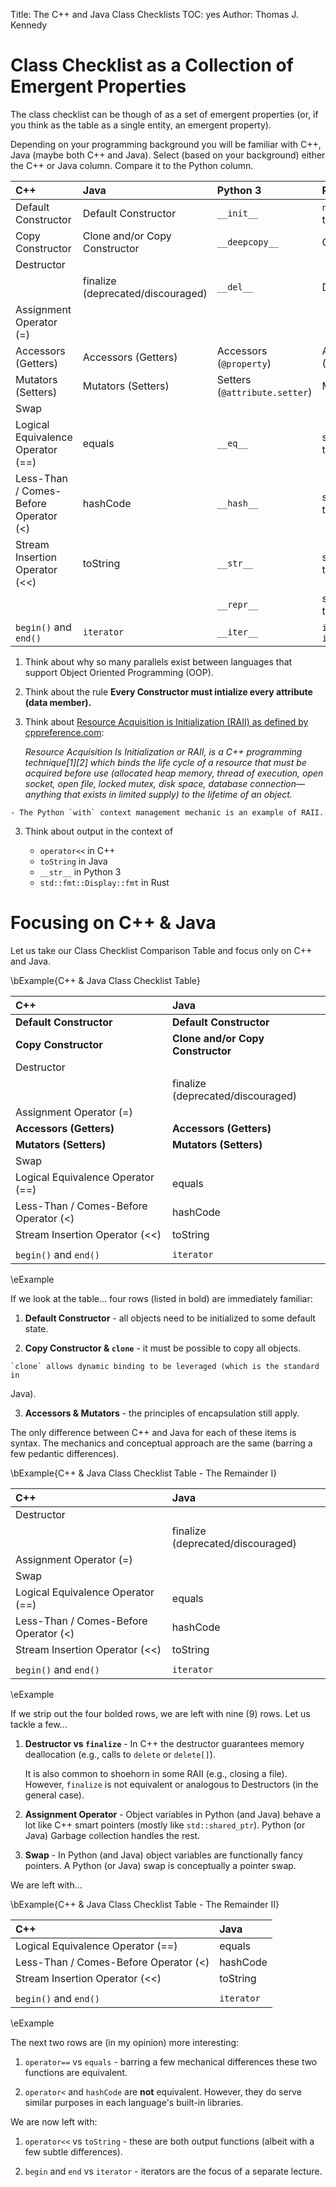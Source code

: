 Title: The C++ and Java Class Checklists
TOC: yes
Author: Thomas J. Kennedy



# Class Checklist as a Collection of Emergent Properties

The class checklist can be though of as a set of emergent
properties (or, if you think as the table as a single entity, an emergent
property).

Depending on your programming background you will be familiar with C++, Java
(maybe both C++ and Java). Select (based on your background) either the C++ or
Java column. Compare it to the Python column.

| C++                                   | Java                              | Python 3                     | Rust                       |
| :------------------------             | :------------------------------   | :---------------             | :----                      |
| Default Constructor                   | Default Constructor               | `__init__`                   | `new()` or Default trait   |
| Copy Constructor                      | Clone and/or Copy Constructor     | `__deepcopy__`               | Clone trait                |
| Destructor                            |                                   |                              |                            |
|                                       | finalize (deprecated/discouraged) | `__del__`                    | Drop trait                 |
| Assignment Operator (=)               |                                   |                              |                            |
| Accessors (Getters)                   | Accessors (Getters)               | Accessors (`@property`)      | Accessors (Getters)        |
| Mutators (Setters)                    | Mutators (Setters)                | Setters (`@attribute.setter`) | Mutators (setters)         |
| Swap                                  |                                   |                              |                            |
| Logical Equivalence Operator (==)     | equals                            | `__eq__`                     | std::cmp::PartialEq trait  |
| Less-Than / Comes-Before Operator (<) | hashCode                          | `__hash__`                   | std::cmp::PartialOrd trait |
| Stream Insertion Operator (<<)        | toString                          | `__str__`                    | std::fmt::Display trait    |
|                                       |                                   | `__repr__`                   | std::fmt::Debug trait      |
| `begin()` and `end()`                 | `iterator`                        | `__iter__`                   | `iter()` and `iter_mut()`  |

  1. Think about why so many parallels exist between languages that support
     Object Oriented Programming (OOP).

  2. Think about the rule **Every Constructor must intialize every attribute
     (data member).**

  3. Think about [Resource Acquisition is Initialization (RAII) as defined by
     cppreference.com](https://en.cppreference.com/w/cpp/language/raii):

     *Resource Acquisition Is Initialization or RAII, is a C++ programming
     technique[1][2] which binds the life cycle of a resource that must be
     acquired before use (allocated heap memory, thread of execution, open
     socket, open file, locked mutex, disk space, database
     connection—anything that exists in limited supply) to the lifetime of an
     object.*  

    - The Python `with` context management mechanic is an example of RAII.

  3. Think about output in the context of

     - `operator<<` in C++
     - `toString` in Java
     - `__str__` in Python 3
     - `std::fmt::Display::fmt` in Rust


# Focusing on C++ & Java

Let us take our Class Checklist Comparison Table and focus only on C++ and Java.

\bExample{C++ &amp; Java Class Checklist Table}

| C++                                   | Java                              |
| :------------------------             | :------------------------------   |
| **Default Constructor**               | **Default Constructor**           |
| **Copy Constructor**                  | **Clone and/or Copy Constructor** |
| Destructor                            |                                   |
|                                       | finalize (deprecated/discouraged) |
| Assignment Operator (=)               |                                   |
| **Accessors (Getters)**               | **Accessors (Getters)**           |
| **Mutators (Setters)**                | **Mutators (Setters)**            |
| Swap                                  |                                   |
| Logical Equivalence Operator (==)     | equals                            |
| Less-Than / Comes-Before Operator (<) | hashCode                          |
| Stream Insertion Operator (<<)        | toString                          |
|                                       |                                   |
| `begin()` and `end()`                 | `iterator`                        |

\eExample

If we look at the table... four rows (listed in bold) are immediately familiar:

  1. **Default Constructor** - all objects need to be initialized to some
     default state.

  2. **Copy Constructor & `clone`** - it must be possible to copy all objects.

    `clone` allows dynamic binding to be leveraged (which is the standard in
Java).

  3. **Accessors & Mutators** - the principles of encapsulation still apply.

The only difference between C++ and Java for each of these items is syntax. The
mechanics and conceptual approach are the same (barring a few pedantic
differences).

\bExample{C++ &amp; Java Class Checklist Table - The Remainder I}

| C++                                   | Java                              |
| :------------------------             | :------------------------------   |
| Destructor                            |                                   |
|                                       | finalize (deprecated/discouraged) |
| Assignment Operator (=)               |                                   |
| Swap                                  |                                   |
| Logical Equivalence Operator (==)     | equals                            |
| Less-Than / Comes-Before Operator (<) | hashCode                          |
| Stream Insertion Operator (<<)        | toString                          |
|                                       |                                   |
| `begin()` and `end()`                 | `iterator`                        |

\eExample


If we strip out the four bolded rows, we are left with nine (9) rows. Let us
tackle a few...

  1. **Destructor vs `finalize`** - In C++ the destructor guarantees memory
     deallocation (e.g., calls to `delete` or `delete[]`).

     It is also common to shoehorn in some RAII (e.g., closing a file).
     However, `finalize` is not equivalent or analogous to Destructors (in the
     general case).

  2. **Assignment Operator** - Object variables in Python (and Java) behave a
     lot like C++ smart pointers (mostly like `std::shared_ptr`). Python (or
     Java) Garbage collection handles the rest.

  3. **Swap** - In Python (and Java) object variables are functionally fancy
     pointers. A Python (or Java) swap is conceptually a pointer swap.


We are left with...

\bExample{C++ &amp; Java Class Checklist Table - The Remainder II}

| C++                                   | Java                              |
| :------------------------             | :------------------------------   |
| Logical Equivalence Operator (==)     | equals                            |
| Less-Than / Comes-Before Operator (<) | hashCode                          |
| Stream Insertion Operator (<<)        | toString                          |
|                                       |                                   |
| `begin()` and `end()`                 | `iterator`                        |

\eExample

The next two rows are (in my opinion) more interesting:

  1. `operator==` vs `equals` - barring a few mechanical differences these two
     functions are equivalent.

  2. `operator<` and `hashCode` are **not** equivalent. However, they do serve
     similar purposes in each language's built-in libraries.

We are now left with:

  1. `operator<<` vs `toString` - these are both output functions (albeit with
     a few subtle differences).

  2. `begin` and `end` vs `iterator` - iterators are the focus of a separate
     lecture.


